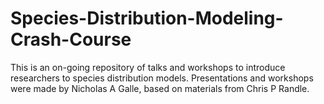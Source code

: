 # Species-Distribution-Modeling-Crash-Course
This is an on-going repository of talks and workshops to introduce researchers to species distribution models. Presentations and workshops were made by Nicholas A Galle, based on materials from Chris P Randle. 
